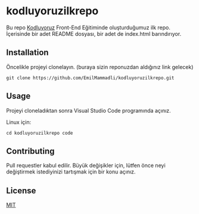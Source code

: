 # kodluyoruzilkrepo
Bu repo [Kodluyoruz](https://www.kodluyoruz.org/) Front-End Eğitiminde oluşturduğumuz ilk repo. İçerisinde bir adet README dosyası, bir adet de index.html barındırıyor.

## Installation
Öncelikle projeyi clonelayın. (buraya sizin reponuzdan aldığınız link gelecek)

``` git clone https://github.com/EmilMammadli/kodluyoruzilkrepo.git ```

## Usage
Projeyi cloneladıktan sonra Visual Studio Code programında açınız.

Linux için:

``` cd kodluyoruzilkrepo code ```

## Contributing
Pull requestler kabul edilir. Büyük değişikler için, lütfen önce neyi değiştirmek istediyinizi tartışmak için bir konu açınız.

## License

[MIT](https://choosealicense.com/licenses/mit/)

